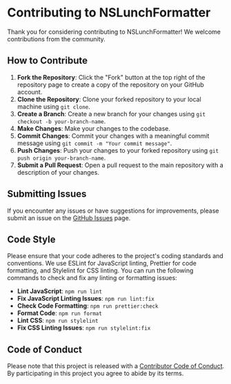 # Contributing to NSLunchFormatter

Thank you for considering contributing to NSLunchFormatter! We welcome contributions from the community.

## How to Contribute

1. **Fork the Repository**: Click the "Fork" button at the top right of the repository page to create a copy of the repository on your GitHub account.
2. **Clone the Repository**: Clone your forked repository to your local machine using `git clone`.
3. **Create a Branch**: Create a new branch for your changes using `git checkout -b your-branch-name`.
4. **Make Changes**: Make your changes to the codebase.
5. **Commit Changes**: Commit your changes with a meaningful commit message using `git commit -m "Your commit message"`.
6. **Push Changes**: Push your changes to your forked repository using `git push origin your-branch-name`.
7. **Submit a Pull Request**: Open a pull request to the main repository with a description of your changes.

## Submitting Issues

If you encounter any issues or have suggestions for improvements, please submit an issue on the [GitHub Issues](https://github.com/Shereef/NSLunchFormatter/issues) page.

## Code Style

Please ensure that your code adheres to the project's coding standards and conventions. We use ESLint for JavaScript linting, Prettier for code formatting, and Stylelint for CSS linting. You can run the following commands to check and fix any linting or formatting issues:

-   **Lint JavaScript**: `npm run lint`
-   **Fix JavaScript Linting Issues**: `npm run lint:fix`
-   **Check Code Formatting**: `npm run prettier:check`
-   **Format Code**: `npm run format`
-   **Lint CSS**: `npm run stylelint`
-   **Fix CSS Linting Issues**: `npm run stylelint:fix`

## Code of Conduct

Please note that this project is released with a [Contributor Code of Conduct](CODE_OF_CONDUCT.md). By participating in this project you agree to abide by its terms.
